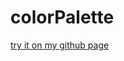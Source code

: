 # colorPalette
[try it on my github page](https://maximiliansteiger.github.io/projects/colorPalette/index.html)
